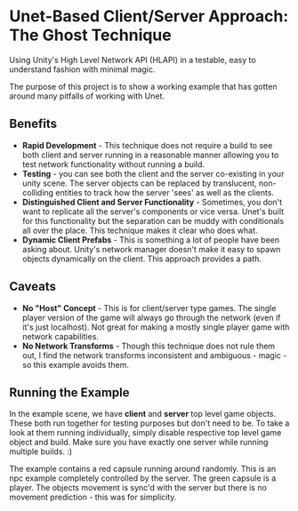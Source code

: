 # Unet-Based Client/Server Approach: The Ghost Technique
Using Unity's High Level Network API (HLAPI) in a testable, easy to understand fashion with minimal magic.

The purpose of this project is to show a working example that has gotten around many pitfalls of working with Unet.

## Benefits 
* **Rapid Development** - This technique does not require a build to see both client and server running in a reasonable manner allowing you to test network functionality without running a build.
* **Testing** - you can see both the client and the server co-existing in your unity scene. The server objects can be replaced by translucent, non-colliding entities to track how the server 'sees' as well as the clients.
* **Distinguished Client and Server Functionality** - Sometimes, you don't want to replicate all the server's components or vice versa. Unet's built for this functionality but the separation can be muddy with conditionals all over the place. This technique makes it clear who does what.
* **Dynamic Client Prefabs** - This is something a lot of people have been asking about. Unity's network manager doesn't make it easy to spawn objects dynamically on the client. This approach provides a path.

## Caveats
* **No "Host" Concept** - This is for client/server type games. The single player version of the game will always go through the network (even if it's just localhost). Not great for making a mostly single player game with network capabilities.
* **No Network Transforms** - Though this technique does not rule them out, I find the network transforms inconsistent and ambiguous - magic - so this example avoids them.

## Running the Example
In the example scene, we have **client** and **server** top level game objects. These both run together for testing purposes but don't need to be. 
To take a look at them running individually, simply disable respective top level game object and build. Make sure you have exactly one server while running multiple builds. :)

The example contains a red capsule running around randomly. This is an npc example completely controlled by the server. The green capsule is a player. The objects movement is sync'd with the server but there is no movement prediction - this was for simplicity.